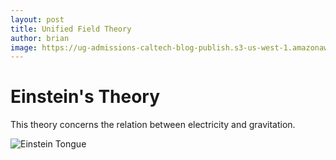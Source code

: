 ```yaml
---
layout: post
title: Unified Field Theory 
author: brian 
image: https://ug-admissions-caltech-blog-publish.s3-us-west-1.amazonaws.com/images/2020/10/16/fieldtheory.jpg
---
```


# Einstein's Theory 

This theory concerns the relation between electricity and gravitation. 

![Einstein Tongue](https://ug-admissions-caltech-blog-publish.s3-us-west-1.amazonaws.com/images/2020/10/16/tongue.jpg)